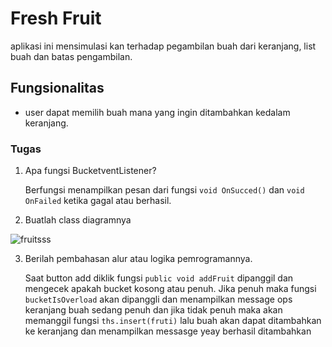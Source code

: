 ﻿# Fresh Fruit
aplikasi ini mensimulasi kan terhadap pegambilan buah dari keranjang, list buah dan batas pengambilan.

## Fungsionalitas
- user dapat memilih buah mana yang ingin ditambahkan kedalam keranjang.

### Tugas
1. Apa fungsi BucketventListener?
 
   Berfungsi menampilkan pesan dari fungsi `void OnSucced()` dan `void OnFailed` ketika gagal atau berhasil.   


2. Buatlah class diagramnya





  ![fruitsss](https://user-images.githubusercontent.com/61857691/99405354-40a1c280-291f-11eb-9a8c-f51386c14546.jpeg)











































3. Berilah pembahasan alur atau logika pemrogramannya.
   
    Saat button add diklik fungsi `public void addFruit` dipanggil dan mengecek apakah bucket kosong atau penuh. Jika penuh maka fungsi `bucketIsOverload` akan dipanggli
    dan menampilkan message ops keranjang buah sedang penuh dan jika tidak penuh maka akan memanggil fungsi `ths.insert(fruti)` lalu buah akan dapat ditambahkan ke keranjang dan
    menampilkan messasge yeay berhasil ditambahkan

